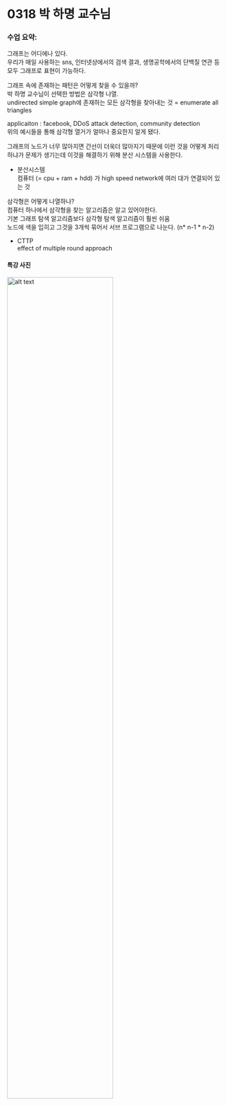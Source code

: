 # 0318 박 하명 교수님

### 수업 요약: <br/>
그래프는 어디에나 있다.<br/>
우리가 매일 사용하는 sns, 인터넷상에서의 검색 결과, 생명공학에서의 단백질 연관 등 모두 그래프로 표현이 가능하다. <br/>

그래프 속에 존재하는 패턴은 어떻게 찾을 수 있을까? <br/>
박 하명 교수님이 선택한 방법은 삼각형 나열.<br/>
undirected simple graph에 존재하는 모든 삼각형을 찾아내는 것 = enumerate all triangles <br/>

applicaiton : facebook, DDoS attack detection, community detection <br/>
위의 예시들을 통해 삼각형 열거가 얼마나 중요한지 알게 됐다. <br/>

그래프의 노드가 너무 많아지면 간선이 더욱더 많아지기 때문에 이런 것을 어떻게 처리하냐가 문제가 생기는데 이것을 해결하기 위해 분산 시스템을 사용한다.<br/>

* 분산시스템<br/>
컴퓨터 (= cpu + ram + hdd) 가 high speed network에 여러 대가 연결되어 있는 것<br/>

삼각형은 어떻게 나열하나? <br/>
컴퓨터 하나에서 삼각형을 찾는 알고리즘은 알고 있어야한다.<br/>
기본 그래프 탐색 알고리즘보다 삼각형 탐색 알고리즘이 훨씬 쉬움 <br/>
노드에 색을 입히고 그것을 3개씩 묶어서 서브 프로그램으로 나눈다. (n* n-1 * n-2) <br/>

* CTTP <br/>
effect of multiple round approach <br/>


 #### 특강 사진
<img src="https://github.com/aaa0265/report/edit/master/picture/0318.jpg" alt="alt text" width = "70%" height="70%">
